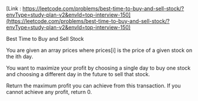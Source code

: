 [Link : https://leetcode.com/problems/best-time-to-buy-and-sell-stock/?envType=study-plan-v2&envId=top-interview-150](https://leetcode.com/problems/best-time-to-buy-and-sell-stock/?envType=study-plan-v2&envId=top-interview-150)

Best Time to Buy and Sell Stock



You are given an array prices where prices[i] is the price of a given stock on the ith day.

You want to maximize your profit by choosing a single day to buy one stock and choosing a different day in the future to sell that stock.

Return the maximum profit you can achieve from this transaction. If you cannot achieve any profit, return 0.

 
